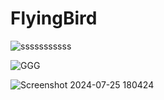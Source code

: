 # FlyingBird






![sssssssssss](https://github.com/user-attachments/assets/1d00a0ff-8815-4135-b515-c1a5f4d222f2)





![GGG](https://github.com/user-attachments/assets/d76b5709-b855-4775-b728-902178c2727d)




![Screenshot 2024-07-25 180424](https://github.com/user-attachments/assets/39209908-4187-4a13-a4b5-1c82746e0f71)
